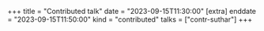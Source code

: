 +++
title = "Contributed talk"
date = "2023-09-15T11:30:00"
[extra]
enddate = "2023-09-15T11:50:00"
kind = "contributed"
talks = ["contr-suthar"]
+++
